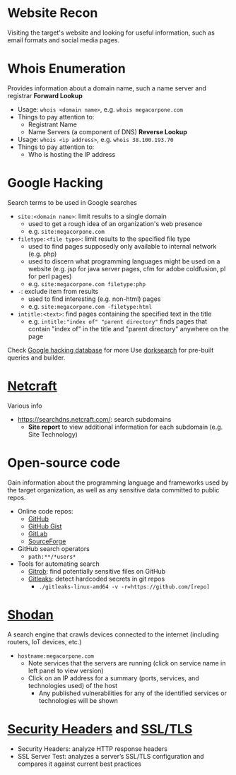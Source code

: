 # Website Recon
Visiting the target's website and looking for useful information, such as email formats and social media pages.

# Whois Enumeration
Provides information about a domain name, such a name server and registrar
**Forward Lookup**
- Usage: `whois <domain name>`, e.g. `whois megacorpone.com`
- Things to pay attention to:
	- Registrant Name
	- Name Servers (a component of DNS)
**Reverse Lookup**
- Usage: `whois <ip address>`, e.g. `whois 38.100.193.70`
- Things to pay attention to:
	- Who is hosting the IP address

# Google Hacking
Search terms to be used in Google searches
- `site:<domain name>`: limit results to a single domain
	- used to get a rough idea of an organization's web presence
	- e.g. `site:megacorpone.com`
- `filetype:<file type>`: limit results to the specified file type
	- used to find pages supposedly only available to internal network (e.g. php)
	- used to discern what programming languages might be used on a website (e.g. jsp for java server pages, cfm for adobe coldfusion, pl for perl pages)
	- e.g. `site:megacorpone.com filetype:php`
- `-`: exclude item from results
	- used to find interesting (e.g. non-html) pages
	- e.g. `site:megacorpone.com -filetype:html`
- `intitle:<text>`: find pages containing the specified text in the title
	- e.g. `intitle:"index of" "parent directory"` finds pages that contain "index of" in the title and "parent directory" anywhere on the page

Check [Google hacking database](https://www.exploit-db.com/google-hacking-database) for more
Use [dorksearch](https://dorksearch.com/) for pre-built queries and builder.

# [Netcraft](https://www.netcraft.com/)
Various info
- https://searchdns.netcraft.com/: search subdomains
	- **Site report** to view additional information for each subdomain (e.g. Site Technology)

# Open-source code
Gain information about the programming language and frameworks used by the target organization, as well as any sensitive data committed to public repos.
- Online code repos:
	- [GitHub](https://github.com/)
	- [GitHub Gist](https://gist.github.com/)
	- [GitLab](https://about.gitlab.com/)
	- [SourceForge](https://sourceforge.net/)
- GitHub search operators
	- `path:**/*users*`
- Tools for automating search
	- [Gitrob](https://github.com/michenriksen/gitrob): find potentially sensitive files on GitHub
	- [Gitleaks](https://github.com/michenriksen/gitrob): detect hardcoded secrets in git repos
		- `./gitleaks-linux-amd64 -v -r=https://github.com/[repo]`

# [Shodan](https://www.shodan.io/)
A search engine that crawls devices connected to the internet (including routers, IoT devices, etc.)
- `hostname:megacorpone.com`
	- Note services that the servers are running (click on service name in left panel to view version)
	- Click on an IP address for a summary (ports, services, and technologies used) of the host
		- Any published vulnerabilities for any of the identified services or technologies will be shown

# [Security Headers](https://securityheaders.com/) and [SSL/TLS](https://www.ssllabs.com/ssltest/)
- Security Headers: analyze HTTP response headers 
- SSL Server Test: analyzes a server’s SSL/TLS configuration and compares it against current best practices



